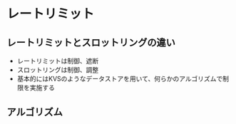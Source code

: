 # レートリミット

## レートリミットとスロットリングの違い

- レートリミットは制御、遮断
- スロットリングは制御、調整
- 基本的にはKVSのようなデータストアを用いて、何らかのアルゴリズムで制限を実施する

## アルゴリズム
